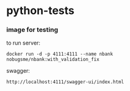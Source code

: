# python-tests

### image for testing

to run server:
```
docker run -d -p 4111:4111 --name nbank nobugsme/nbank:with_validation_fix
```

swagger:
```
http://localhost:4111/swagger-ui/index.html
```